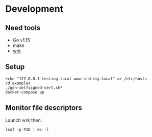 # Development

## Need tools

- Go v1.15
- make
- [wrk](https://github.com/wg/wrk)

## Setup

```
echo "127.0.0.1 testing.local www.testing.local" >> /etc/hosts
cd examples
./gen-selfsigned-cert.sh*
docker-compose up
```

## Monitor file descriptors

Launch wrk then:

```
lsof -p PID | wc -l
```
